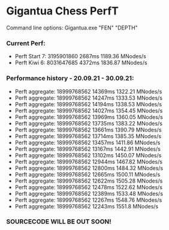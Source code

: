 # Gigantua Chess PerfT

Command line options:
Gigantua.exe "FEN" "DEPTH"

### Current Perf:
 - Perft Start 7: 3195901860 2687ms 1189.36 MNodes/s
 - Perft Kiwi 6: 8031647685 4372ms 1836.87 MNodes/s

### Performance history - 20.09.21 - 30.09.21:
 - Perft aggregate: 18999768562 14369ms 1322.21 MNodes/s
 - Perft aggregate: 18999768562 14247ms 1333.53 MNodes/s
 - Perft aggregate: 18999768562 14194ms 1338.53 MNodes/s
 - Perft aggregate: 18999768562 14027ms 1354.45 MNodes/s
 - Perft aggregate: 18999768562 13969ms 1360.05 MNodes/s
 - Perft aggregate: 18999768562 13735ms 1383.22 MNodes/s
 - Perft aggregate: 18999768562 13661ms 1390.79 MNodes/s
 - Perft aggregate: 18999768562 13714ms 1385.35 MNodes/s
 - Perft aggregate: 18999768562 13457ms 1411.86 MNodes/s
 - Perft aggregate: 18999768562 13167ms 1442.91 MNodes/s
 - Perft aggregate: 18999768562 13102ms 1450.07 MNodes/s
 - Perft aggregate: 18999768562 12944ms 1467.82 MNodes/s
 - Perft aggregate: 18999768562 12800ms 1484.32 MNodes/s
 - Perft aggregate: 18999768562 12665ms 1500.11 MNodes/s
 - Perft aggregate: 18999768562 12622ms 1505.28 MNodes/s
 - Perft aggregate: 18999768562 12478ms 1522.62 MNodes/s
 - Perft aggregate: 18999768562 12389ms 1533.48 MNodes/s
 - Perft aggregate: 18999768562 12267ms 1548.76 MNodes/s
 - Perft aggregate: 18999768562 12243ms 1551.8 MNodes/s

### SOURCECODE WILL BE OUT SOON!

<!--
### 
SOURCECODE WILL BE OUT SOON!
-->
